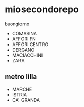 # miosecondorepo
buongiorno
- COMASINA
- AFFORI FN
- AFFORI CENTRO
- DERGANO
- MACIACCHINI
- ZARA
## metro lilla
- MARCHE
- ISTRIA
- CA' GRANDA